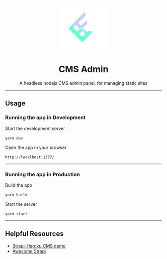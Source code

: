 <div align="center">
    <img alt="by Eric Furspan" src="admin/src/assets/images/logo.svg" width="150px" />
  <h1>CMS Admin</h1>
  <p>A headless nodejs CMS admin panel, for managing static sites</i></p>
</div>

***********************************************

## Usage
### Running the app in Development
  Start the development server
  ```
  yarn dev
  ```
  Open the app in your browser
  ```
  http://localhost:1337/
  ```

***********************************************

### Running the app in Production
  Build the app
  ```
  yarn build
  ```
  Start the server
  ```
  yarn start
  ```

***********************************************

## Helpful Resources
- [Strapi-Heroku CMS demo](https://github.com/strapi/strapi-heroku-cms-demo)
- [Awesome Strapi](https://github.com/strapi/awesome-strapi)





  